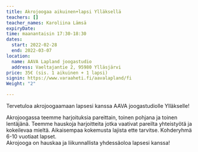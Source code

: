 ```yaml
---
title: Akrojoogaa aikuinen+lapsi Ylläksellä
teachers: []
teacher_names: Karoliina Lämsä
expiryDate: 
time: maanantaisin 17:30-18:30
dates:
  start: 2022-02-28
  end: 2022-03-07
location:
  name: AAVA Lapland joogastudio
  address: Vaeltajantie 2, 95980 Ylläsjärvi
price: 35€ (sis. 1 aikuinen + 1 lapsi)
signin: https://www.varaaheti.fi/aavalapland/fi
Weight: "2"

---
```

Tervetuloa akrojoogaamaan lapsesi kanssa AAVA joogastudiolle Ylläkselle!

Akrojoogassa teemme harjoituksia pareittain, toinen pohjana ja toinen lentäjänä. Teemme hauskoja harjoitteita jotka vaativat pareilta yhteistyötä ja kokeilevaa mieltä. Aikaisempaa kokemusta lajista ette tarvitse. Kohderyhmä 6-10 vuotiaat lapset.  
Akrojooga on hauskaa ja liikunnallista yhdessäoloa lapsesi kanssa!
